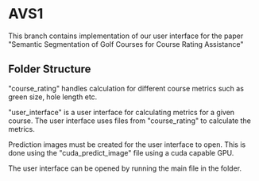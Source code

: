 # AVS1 

This branch contains implementation of our user interface for the paper "Semantic Segmentation of Golf Courses for Course Rating Assistance"
## Folder Structure

"course_rating" handles calculation for different course metrics such as green size, hole length etc.

"user_interface" is a user interface for calculating metrics for a given course. The user interface uses files from "course_rating" to calculate the metrics.

Prediction images must be created for the user interface to open. This is done using the "cuda_predict_image" file using a cuda capable GPU.

The user interface can be opened by running the main file in the folder.
